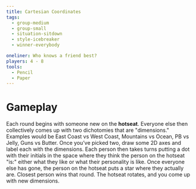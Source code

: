 ```yaml
---
title: Cartesian Coordinates
tags:
  - group-medium
  - group-small
  - situation-sitdown
  - style-icebreaker
  - winner-everybody

oneliner: Who knows a friend best?
players: 4 - 8
tools:
  - Pencil
  - Paper
---
```

# Gameplay

Each round begins with someone new on the **hotseat**. Everyone else then
collectively comes up with two dichotomies that are "dimensions." Examples would
be East Coast vs West Coast, Mountains vs Ocean, PB vs Jelly, Guns vs Butter.
Once you’ve picked two, draw some 2D axes and label each with the dimensions.
Each person then takes turns putting a dot with their initials in the space
where they think the person on the hotseat "is:" either what they like or what
their personality is like. Once everyone else has gone, the person on the
hotseat puts a star where they actually are. Closest person wins that round. The
hotseat rotates, and you come up with new dimensions.
